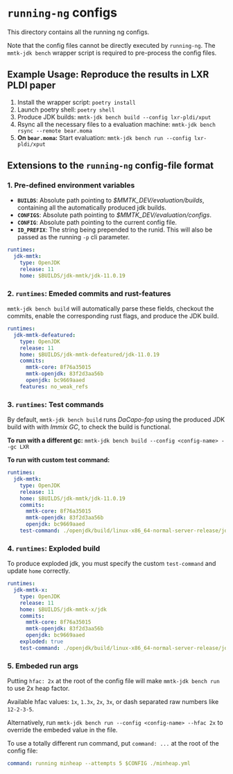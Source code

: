 # `running-ng` configs

This directory contains all the running ng configs.

Note that the config files cannot be directly executed by `running-ng`. The ` mmtk-jdk bench` wrapper script is required to pre-process the config files.

## Example Usage: Reproduce the results in LXR PLDI paper

1. Install the wrapper script: `poetry install`
2. Launch poetry shell: `poetry shell`
3. Produce JDK builds: `mmtk-jdk bench build --config lxr-pldi/xput`
4. Rsync all the necessary files to a evaluation machine: `mmtk-jdk bench rsync --remote bear.moma`
5. **On `bear.moma`:** Start evaluation: `mmtk-jdk bench run --config lxr-pldi/xput`

## Extensions to the `running-ng` config-file format

### 1. Pre-defined environment variables

* **`BUILDS`**: Absolute path pointing to _$MMTK_DEV/evaluation/builds_, containing all the automatically produced jdk builds.
* **`CONFIGS`**: Absolute path pointing to _$MMTK_DEV/evaluation/configs_.
* **`CONFIG`**: Absolute path pointing to the current config file.
* **`ID_PREFIX`**: The string being prepended to the runid. This will also be passed as the running `-p` cli parameter.

```yml
runtimes:
  jdk-mmtk:
    type: OpenJDK
    release: 11
    home: $BUILDS/jdk-mmtk/jdk-11.0.19
```

### 2. `runtimes`: Emeded commits and rust-features

`mmtk-jdk bench build` will automatically parse these fields, checkout the commits, enable the corresponding rust flags, and produce the JDK build.

```yml
runtimes:
  jdk-mmtk-defeatured:
    type: OpenJDK
    release: 11
    home: $BUILDS/jdk-mmtk-defeatured/jdk-11.0.19
    commits:
      mmtk-core: 8f76a35015
      mmtk-openjdk: 83f2d3aa56b
      openjdk: bc9669aaed
    features: no_weak_refs
```

### 3. `runtimes`: Test commands

By default, `mmtk-jdk bench build` runs _DaCapo-fop_ using the produced JDK build with with _Immix GC_, to check the build is functional.

**To run with a different gc:** `mmtk-jdk bench build --config <config-name> --gc LXR`

**To run with custom test command:**

```yml
runtimes:
  jdk-mmtk:
    type: OpenJDK
    release: 11
    home: $BUILDS/jdk-mmtk/jdk-11.0.19
    commits:
      mmtk-core: 8f76a35015
      mmtk-openjdk: 83f2d3aa56b
      openjdk: bc9669aaed
    test-command: ./openjdk/build/linux-x86_64-normal-server-release/jdk/bin/java -version
```

### 4. `runtimes`: Exploded build

To produce exploded jdk, you must specify the custom `test-command` and update `home` correctly.

```yml
runtimes:
  jdk-mmtk-x:
    type: OpenJDK
    release: 11
    home: $BUILDS/jdk-mmtk-x/jdk
    commits:
      mmtk-core: 8f76a35015
      mmtk-openjdk: 83f2d3aa56b
      openjdk: bc9669aaed
    exploded: true
    test-command: ./openjdk/build/linux-x86_64-normal-server-release/jdk/bin/java -version
```

### 5. Embeded run args

Putting `hfac: 2x` at the root of the config file will make `mmtk-jdk bench run` to use 2x heap factor.

Available hfac values: `1x`, `1.3x`, `2x`, `3x`, or dash separated raw numbers like `12-2-3-5`.

Alternatively, run `mmtk-jdk bench run --config <config-name> --hfac 2x` to override the embeded value in the file.

To use a totally different run command, put `command: ...` at the root of the config file:

```yml
command: running minheap --attempts 5 $CONFIG ./minheap.yml
```

